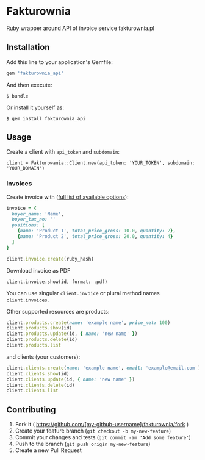 # Fakturownia

Ruby wrapper around API of invoice service fakturownia.pl

## Installation

Add this line to your application's Gemfile:

```ruby
gem 'fakturownia_api'
```

And then execute:

    $ bundle

Or install it yourself as:

    $ gem install fakturownia_api

## Usage

Create a client with `api_token` and `subdomain`:

    client = Fakturowania::Client.new(api_token: 'YOUR_TOKEN', subdomain: 'YOUR_DOMAIN')


### Invoices

Create invoice with ([full list of available options](https://github.com/fakturownia/api/)):

```ruby
invoice = {
  buyer_name: 'Name',
  buyer_tax_no: ''
  positions: [
    {name: 'Product 1', total_price_gross: 10.0, quantity: 2},
    {name: 'Product 2', total_price_gross: 20.0, quantity: 4}
  ]
}

client.invoice.create(ruby_hash)
```

Download invoice as PDF

    client.invoice.show(id, format: :pdf)


You can use singular `client.invoice` or plural method names `client.invoices`.

Other supported resources are products:
```ruby
client.products.create(name: 'example name', price_net: 100)
client.products.show(id)
client.products.update(id, { name: 'new name' })
client.products.delete(id)
client.products.list
```

and clients (your customers):
```ruby
client.clients.create(name: 'example name', email: 'example@email.com')
client.clients.show(id)
client.clients.update(id, { name: 'new name' })
client.clients.delete(id)
client.clients.list
```

## Contributing

1. Fork it ( https://github.com/[my-github-username]/fakturownia/fork )
2. Create your feature branch (`git checkout -b my-new-feature`)
3. Commit your changes and tests (`git commit -am 'Add some feature'`)
4. Push to the branch (`git push origin my-new-feature`)
5. Create a new Pull Request
